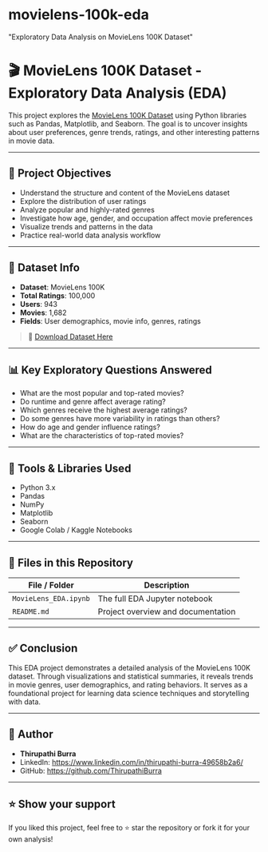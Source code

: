 # movielens-100k-eda
"Exploratory Data Analysis on MovieLens 100K Dataset"

# 🎬 MovieLens 100K Dataset - Exploratory Data Analysis (EDA)

This project explores the [MovieLens 100K Dataset](https://www.kaggle.com/datasets/prajitdatta/movielens-100k-dataset) using Python libraries such as Pandas, Matplotlib, and Seaborn. The goal is to uncover insights about user preferences, genre trends, ratings, and other interesting patterns in movie data.

---

## 📌 Project Objectives

- Understand the structure and content of the MovieLens dataset
- Explore the distribution of user ratings
- Analyze popular and highly-rated genres
- Investigate how age, gender, and occupation affect movie preferences
- Visualize trends and patterns in the data
- Practice real-world data analysis workflow

---

## 🧾 Dataset Info

- **Dataset**: MovieLens 100K
- **Total Ratings**: 100,000
- **Users**: 943
- **Movies**: 1,682
- **Fields**: User demographics, movie info, genres, ratings

> 🔗 [Download Dataset Here](https://www.kaggle.com/datasets/prajitdatta/movielens-100k-dataset)

---

## 📊 Key Exploratory Questions Answered

- What are the most popular and top-rated movies?
- Do runtime and genre affect average rating?
- Which genres receive the highest average ratings?
- Do some genres have more variability in ratings than others?
- How do age and gender influence ratings?
- What are the characteristics of top-rated movies?

---

## 🔧 Tools & Libraries Used

- Python 3.x
- Pandas
- NumPy
- Matplotlib
- Seaborn
- Google Colab / Kaggle Notebooks

---

## 📁 Files in this Repository

| File / Folder        | Description                              |
|----------------------|------------------------------------------|
| `MovieLens_EDA.ipynb` | The full EDA Jupyter notebook            |      |
| `README.md`          | Project overview and documentation       |



---

## ✅ Conclusion

This EDA project demonstrates a detailed analysis of the MovieLens 100K dataset. Through visualizations and statistical summaries, it reveals trends in movie genres, user demographics, and rating behaviors. It serves as a foundational project for learning data science techniques and storytelling with data.

---

## 📣 Author

- **Thirupathi Burra**
- LinkedIn: https://www.linkedin.com/in/thirupathi-burra-49658b2a6/
- GitHub: https://github.com/ThirupathiBurra

---

## ⭐ Show your support

If you liked this project, feel free to ⭐ star the repository or fork it for your own analysis!


